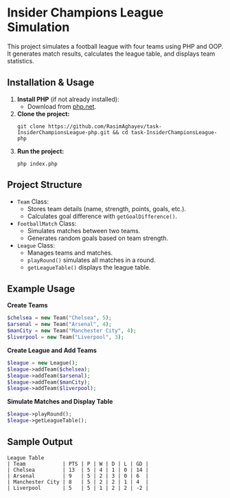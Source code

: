 # Insider Champions League Simulation

This project simulates a football league with four teams using PHP and OOP. It generates match results, calculates the league table, and displays team statistics.

## Installation & Usage

1. **Install PHP** (if not already installed):
   - Download from  [php.net](https://php.net/).
2. **Clone the project:**
   ```shell
   git clone https://github.com/RasimAghayev/task-InsiderChampionsLeague-php.git && cd task-InsiderChampionsLeague-php
    ```
3. **Run the project:**
   ```shell
   php index.php
   ```

## Project Structure

 * ``Team`` Class:
   * Stores team details (name, strength, points, goals, etc.).
   * Calculates goal difference with ```getGoalDifference()```.
 * ``FootballMatch`` Class:
   * Simulates matches between two teams.
   * Generates random goals based on team strength. 
* ``League`` Class:
  * Manages teams and matches.
  * ``playRound()`` simulates all matches in a round.
  * ``getLeagueTable()`` displays the league table.

## Example Usage

**Create Teams**
```php
$chelsea = new Team("Chelsea", 5);
$arsenal = new Team("Arsenal", 4);
$manCity = new Team("Manchester City", 4);
$liverpool = new Team("Liverpool", 3);
```
**Create League and Add Teams**
```php
$league = new League();
$league->addTeam($chelsea);
$league->addTeam($arsenal);
$league->addTeam($manCity);
$league->addTeam($liverpool);
```

**Simulate Matches and Display Table**
```php
$league->playRound();
$league->getLeagueTable();
```

## Sample Output
```
League Table
| Team            | PTS | P | W | D | L | GD |
| Chelsea         | 13  | 5 | 4 | 1 | 0 | 14 |
| Arsenal         | 9   | 5 | 2 | 3 | 0 | 6  |
| Manchester City | 8   | 5 | 2 | 2 | 1 | 4  |
| Liverpool       | 5   | 5 | 1 | 2 | 2 | -2 |
```
